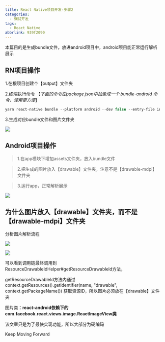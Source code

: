 ```yaml
---
title: React Native项目开发-步骤2
categories:
  - 调试开发
tags:
  - React Native
abbrlink: 939f2090
---
```






本篇目的是生成bundle文件，放进android项目中，android项目能正常运行解析展示

<!-- more -->



## RN项目操作

1.在根项目创建个【output】文件夹

2.终端执行命令 【*下面的命令在package.json中抽象成一个 bundle-android 命令，使用更方便*】

```javascript
yarn react-native bundle --platform android --dev false --entry-file index.js --bundle-output ./output/index.android.bundle --assets-dest ./output
```

3.生成对应bundle文件和图片文件夹

![](https://s3.bmp.ovh/imgs/2024/04/06/fb997caf65cadc08.png)



## Android项目操作

> 1.在app模块下增加assets文件夹，放入bundle文件

> 2.把生成的图片放入【drawable】文件夹，注意不是【drawable-mdpi】文件夹

> 3.运行app，正常解析展示

![](https://s3.bmp.ovh/imgs/2024/04/06/f8b2a4d302c63846.png)





<font color="white">  </font>

## 为什么图片放入【drawable】文件夹，而不是【drawable-mdpi】文件夹

分析图片解析流程

![](https://s3.bmp.ovh/imgs/2024/04/06/fd3583e3f3f081ac.png)

![](https://s3.bmp.ovh/imgs/2024/04/06/06eca95670908b57.png)



可以看到调用链最终调用到ResourceDrawableIdHelper#getResourceDrawableId方法，

getResourceDrawableId方法内通过 context.getResources().getIdentifier(name, "drawable", context.getPackageName()) 获取资源ID，所以图片必须放在【drawable】文件夹



图片类：**react-android依赖下的 com.facebook.react.views.image.ReactImageView类**





该文章只是为了最快实现功能，所以大部分为硬编码



Keep Moving Forward

